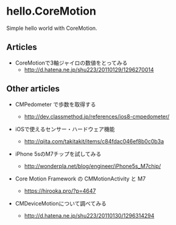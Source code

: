 hello.CoreMotion
================

Simple hello world with CoreMotion.


Articles
--------

- CoreMotionで3軸ジャイロの数値をとってみる
    - http://d.hatena.ne.jp/shu223/20110129/1296270014


Other articles
--------------

- CMPedometer で歩数を取得する
    - http://dev.classmethod.jp/references/ios8-cmpedometer/

- iOSで使えるセンサー・ハードウェア機能
    - http://qiita.com/takitakit/items/c84fdac046ef8b0c0b3a

- iPhone 5sのM7チップを試してみる
    - http://wonderpla.net/blog/engineer/iPhone5s_M7chip/

- Core Motion Framework の CMMotionActivity と M7
    - https://hirooka.pro/?p=4647

- CMDeviceMotionについて調べてみる
    - http://d.hatena.ne.jp/shu223/20110130/1296314294
